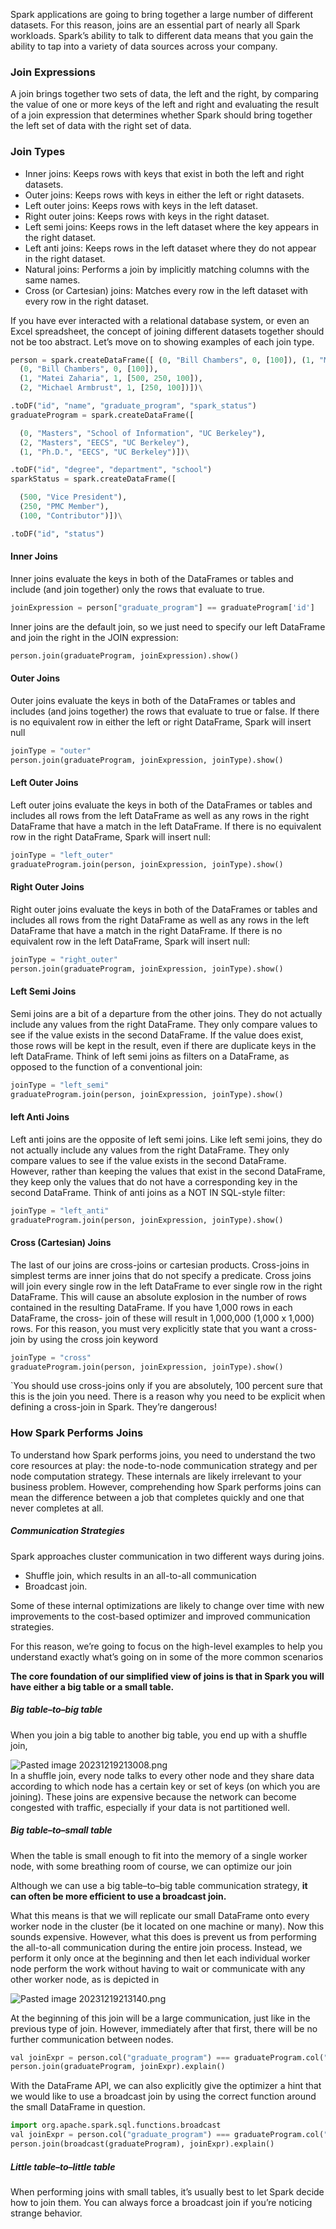 Spark applications are going to bring together a large number of different datasets. For this reason, joins are an essential part of nearly all Spark workloads. Spark’s ability to talk to different data means that you gain the ability to tap into a variety of data sources across your company.

### Join Expressions

A join brings together two sets of data, the left and the right, by comparing the value of one or more keys of the left and right and evaluating the result of a join expression that determines whether Spark should bring together the left set of data with the right set of data.

### Join Types

- Inner joins: Keeps rows with keys that exist in both the left and right datasets.
- Outer joins: Keeps rows with keys in either the left or right datasets.
- Left outer joins: Keeps rows with keys in the left dataset.
- Right outer joins: Keeps rows with keys in the right dataset.
- Left semi joins: Keeps rows in the left dataset where the key appears in the right dataset.
- Left anti joins: Keeps rows in the left dataset where they do not appear in the right dataset.
- Natural joins: Performs a join by implicitly matching columns with the same names.
- Cross (or Cartesian) joins: Matches every row in the left dataset with every row in the right dataset.

If you have ever interacted with a relational database system, or even an Excel spreadsheet, the concept of joining different datasets together should not be too abstract. Let’s move on to showing examples of each join type.
```python
person = spark.createDataFrame([ (0, "Bill Chambers", 0, [100]), (1, "Matei Zaharia", 1, [500, 250, 100]), (2, "Michael Armbrust", 1, [250, 100])])\ .toDF("id", "name", "graduate_program", "spark_status") graduateProgram = spark.createDataFrame([ (0, "Masters", "School of Information", "UC Berkeley"), (2, "Masters", "EECS", "UC Berkeley"), (1, "Ph.D.", "EECS", "UC Berkeley")])\ .toDF("id", "degree", "department", "school") sparkStatus = spark.createDataFrame([ (500, "Vice President"), (250, "PMC Member"), (100, "Contributor")])\ .toDF("id", "status")person = spark.createDataFrame([
  (0, "Bill Chambers", 0, [100]),
  (1, "Matei Zaharia", 1, [500, 250, 100]),
  (2, "Michael Armbrust", 1, [250, 100])])\

.toDF("id", "name", "graduate_program", "spark_status")
graduateProgram = spark.createDataFrame([

  (0, "Masters", "School of Information", "UC Berkeley"),
  (2, "Masters", "EECS", "UC Berkeley"),
  (1, "Ph.D.", "EECS", "UC Berkeley")])\

.toDF("id", "degree", "department", "school")
sparkStatus = spark.createDataFrame([

  (500, "Vice President"),
  (250, "PMC Member"),
  (100, "Contributor")])\

.toDF("id", "status")
```
#### Inner Joins

Inner joins evaluate the keys in both of the DataFrames or tables and include (and join together) only the rows that evaluate to true.

```python
joinExpression = person["graduate_program"] == graduateProgram['id']
```

Inner joins are the default join, so we just need to specify our left DataFrame and join the right in the JOIN expression:

```python
person.join(graduateProgram, joinExpression).show()
```
#### Outer Joins

Outer joins evaluate the keys in both of the DataFrames or tables and includes (and joins together) the rows that evaluate to true or false. If there is no equivalent row in either the left or right DataFrame, Spark will insert null

```python
joinType = "outer"
person.join(graduateProgram, joinExpression, joinType).show()
```

#### Left Outer Joins

Left outer joins evaluate the keys in both of the DataFrames or tables and includes all rows from the left DataFrame as well as any rows in the right DataFrame that have a match in the left DataFrame. If there is no equivalent row in the right DataFrame, Spark will insert null:

```python
joinType = "left_outer"
graduateProgram.join(person, joinExpression, joinType).show()
```

#### Right Outer Joins

Right outer joins evaluate the keys in both of the DataFrames or tables and includes all rows from the right DataFrame as well as any rows in the left DataFrame that have a match in the right DataFrame. If there is no equivalent row in the left DataFrame, Spark will insert null:

```python
joinType = "right_outer"
person.join(graduateProgram, joinExpression, joinType).show()
```

#### Left Semi Joins

Semi joins are a bit of a departure from the other joins. They do not actually include any values from the right DataFrame. They only compare values to see if the value exists in the second DataFrame. If the value does exist, those rows will be kept in the result, even if there are duplicate keys in the left DataFrame. Think of left semi joins as filters on a DataFrame, as opposed to the function of a conventional join:

```python
joinType = "left_semi"
graduateProgram.join(person, joinExpression, joinType).show()
```

#### left Anti Joins

Left anti joins are the opposite of left semi joins. Like left semi joins, they do not actually include any values from the right DataFrame. They only compare values to see if the value exists in the second DataFrame. However, rather than keeping the values that exist in the second DataFrame, they keep only the values that do not have a corresponding key in the second DataFrame. Think of anti joins as a NOT IN SQL-style filter:

```python
joinType = "left_anti"
graduateProgram.join(person, joinExpression, joinType).show()
```

#### Cross (Cartesian) Joins

The last of our joins are cross-joins or cartesian products. Cross-joins in simplest terms are inner joins that do not specify a predicate. Cross joins will join every single row in the left DataFrame to ever single row in the right DataFrame. This will cause an absolute explosion in the number of rows contained in the resulting DataFrame. If you have 1,000 rows in each DataFrame, the cross- join of these will result in 1,000,000 (1,000 x 1,000) rows. For this reason, you must very explicitly state that you want a cross-join by using the cross join keyword

```python
joinType = "cross"
graduateProgram.join(person, joinExpression, joinType).show()
```

`You should use cross-joins only if you are absolutely, 100 percent sure that this is the join you need. There is a reason why you need to be explicit when defining a cross-join in Spark. They’re dangerous!

### How Spark Performs Joins

To understand how Spark performs joins, you need to understand the two core resources at play: the node-to-node communication strategy and per node computation strategy. These internals are likely irrelevant to your business problem. However, comprehending how Spark performs joins can mean the difference between a job that completes quickly and one that never completes at all.

##### Communication Strategies

Spark approaches cluster communication in two different ways during joins.

- Shuffle join, which results in an all-to-all communication
- Broadcast join.

Some of these internal optimizations are likely to change over time with new improvements to the cost-based optimizer and improved communication strategies.

For this reason, we’re going to focus on the high-level examples to help you understand exactly what’s going on in some of the more common scenarios

**The core foundation of our simplified view of joins is that in Spark you will have either a big table or a small table.**

##### Big table–to–big table

When you join a big table to another big table, you end up with a shuffle join,

![Pasted image 20231219213008.png](https://publish-01.obsidian.md/access/2948681fa29a77abab215fc5482133de/Images/Spark%20Course/Pasted%20image%2020231219213008.png)  
In a shuffle join, every node talks to every other node and they share data according to which node has a certain key or set of keys (on which you are joining). These joins are expensive because the network can become congested with traffic, especially if your data is not partitioned well.

##### Big table–to–small table

When the table is small enough to fit into the memory of a single worker node, with some breathing room of course, we can optimize our join

Although we can use a big table–to–big table communication strategy, **it can often be more efficient to use a broadcast join.**

What this means is that we will replicate our small DataFrame onto every worker node in the cluster (be it located on one machine or many). Now this sounds expensive. However, what this does is prevent us from performing the all-to-all communication during the entire join process. Instead, we perform it only once at the beginning and then let each individual worker node perform the work without having to wait or communicate with any other worker node, as is depicted in

![Pasted image 20231219213140.png](https://publish-01.obsidian.md/access/2948681fa29a77abab215fc5482133de/Images/Spark%20Course/Pasted%20image%2020231219213140.png)

At the beginning of this join will be a large communication, just like in the previous type of join. However, immediately after that first, there will be no further communication between nodes.

```python
val joinExpr = person.col("graduate_program") === graduateProgram.col("id")
person.join(graduateProgram, joinExpr).explain()
```

With the DataFrame API, we can also explicitly give the optimizer a hint that we would like to use a broadcast join by using the correct function around the small DataFrame in question.

```python
import org.apache.spark.sql.functions.broadcast
val joinExpr = person.col("graduate_program") === graduateProgram.col("id")
person.join(broadcast(graduateProgram), joinExpr).explain()
```

##### Little table–to–little table

When performing joins with small tables, it’s usually best to let Spark decide how to join them. You can always force a broadcast join if you’re noticing strange behavior.